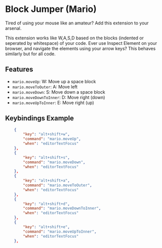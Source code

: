 # Block Jumper (Mario)

Tired of using your mouse like an amateur? Add this extension to your arsenal.

This extension works like W,A,S,D based on the blocks (indented or seperated by whitespace) of your code.
Ever use Inspect Element on your browser, and navigate the elements using your arrow keys? This behaves similarly but for all code.

## Features

* `mario.moveUp`: W: Move up a space block
* `mario.moveToOuter`: A:  Move left
* `mario.moveDown`: S: Move down a space block
* `mario.moveDownToInner`: D: Move right (down)
* `mario.moveUpToInner`: E: Move right (up)

## Keybindings Example

```json
    {
        "key": "alt+shift+w",
        "command": "mario.moveUp",
        "when": "editorTextFocus"
    },
    {
        "key": "alt+shift+s",
        "command": "mario.moveDown",
        "when": "editorTextFocus"
    },
    {
        "key": "alt+shift+a",
        "command": "mario.moveToOuter",
        "when": "editorTextFocus"
    },
    {
        "key": "alt+shift+d",
        "command": "mario.moveDownToInner",
        "when": "editorTextFocus"
    },
    {
        "key": "alt+shift+e",
        "command": "mario.moveUpToInner",
        "when": "editorTextFocus"
    },
```

